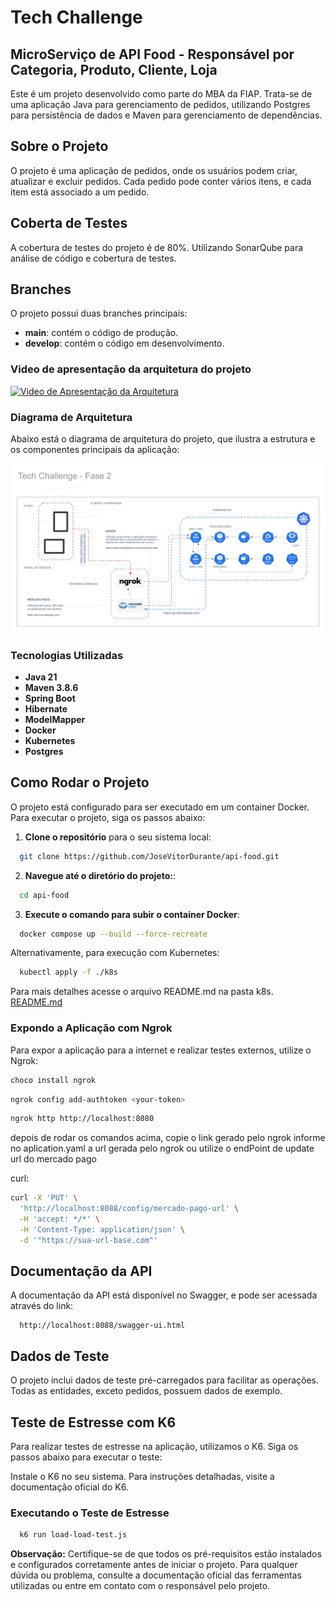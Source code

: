 # Tech Challenge

## MicroServiço de API Food - Responsável por Categoria, Produto, Cliente, Loja

Este é um projeto desenvolvido como parte do MBA da FIAP. Trata-se de uma aplicação Java para gerenciamento de pedidos,
utilizando Postgres para persistência de dados e Maven para gerenciamento de dependências.

## Sobre o Projeto

O projeto é uma aplicação de pedidos, onde os usuários podem criar, atualizar e excluir pedidos. Cada pedido pode conter
vários itens, e cada item está associado a um pedido.

## Coberta de Testes

A cobertura de testes do projeto é de 80%. Utilizando SonarQube para análise de código e cobertura de testes.

## Branches

O projeto possui duas branches principais:
- **main**: contém o código de produção.
- **develop**: contém o código em desenvolvimento.

### Video de apresentação da arquitetura do projeto

[![Video de Apresentação da Arquitetura](https://img.youtube.com/vi/7pZ2tByl9t8/0.jpg)](https://www.youtube.com/watch?v=7pZ2tByl9t8)

### Diagrama de Arquitetura

Abaixo está o diagrama de arquitetura do projeto, que ilustra a estrutura e os componentes principais da aplicação:

![Diagrama de Arquitetura](image/tech_challenge_architecture.svg)

### Tecnologias Utilizadas

- **Java 21**
- **Maven 3.8.6**
- **Spring Boot**
- **Hibernate**
- **ModelMapper**
- **Docker**
- **Kubernetes**
- **Postgres**

## Como Rodar o Projeto

O projeto está configurado para ser executado em um container Docker. Para executar o projeto, siga os passos abaixo:

1. **Clone o repositório** para o seu sistema local:

```bash
  git clone https://github.com/JoseVitorDurante/api-food.git
```

2. **Navegue até o diretório do projeto:**:

```bash
  cd api-food
```

3. **Execute o comando para subir o container Docker**:

```bash
  docker compose up --build --force-recreate
```

Alternativamente, para execução com Kubernetes:

```bash
  kubectl apply -f ./k8s
```

Para mais detalhes acesse o arquivo README.md na pasta k8s. [README.md](k8s%2FREADME.md)

### Expondo a Aplicação com Ngrok

Para expor a aplicação para a internet e realizar testes externos, utilize o Ngrok:

```bash
choco install ngrok
```

```bash
ngrok config add-authtoken <your-token>
```

```bash
ngrok http http://localhost:8080
```

depois de rodar os comandos acima, copie o link gerado pelo ngrok informe no aplication.yaml a url gerada pelo ngrok ou
utilize o endPoint de update url do mercado pago

curl:

```bash
curl -X 'PUT' \
  'http://localhost:8088/config/mercado-pago-url' \
  -H 'accept: */*' \
  -H 'Content-Type: application/json' \
  -d '"https://sua-url-base.com"'
  ```

## Documentação da API

A documentação da API está disponível no Swagger, e pode ser acessada através do link:

```
  http://localhost:8088/swagger-ui.html
```

## Dados de Teste

O projeto inclui dados de teste pré-carregados para facilitar as operações. Todas as entidades, exceto pedidos, possuem
dados de exemplo.

## Teste de Estresse com K6

Para realizar testes de estresse na aplicação, utilizamos o K6. Siga os passos abaixo para executar o teste:

Instale o K6 no seu sistema. Para instruções detalhadas, visite a documentação oficial do K6.

### Executando o Teste de Estresse

```bash
  k6 run load-load-test.js
```

**Observação:**
Certifique-se de que todos os pré-requisitos estão instalados e configurados corretamente antes de iniciar o projeto.
Para qualquer dúvida ou problema, consulte a documentação oficial das ferramentas utilizadas ou entre em contato com o
responsável pelo projeto.